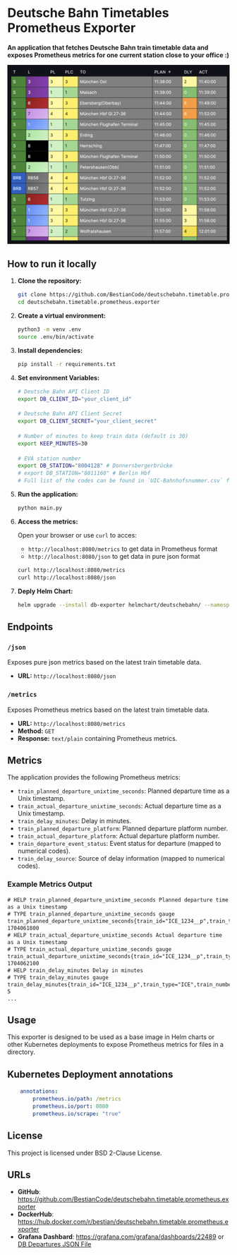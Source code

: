 # Deutsche Bahn Timetables Prometheus Exporter

**An application that fetches Deutsche Bahn train timetable data and exposes Prometheus metrics for one current station close to your office :)**

![DB Departures](grafana/DB_Departures.png)

## How to run it locally

1. **Clone the repository:**

    ```bash
    git clone https://github.com/BestianCode/deutschebahn.timetable.prometheus.exporter
    cd deutschebahn.timetable.prometheus.exporter
    ```

2. **Create a virtual environment:**

    ```bash
    python3 -m venv .env
    source .env/bin/activate
    ```

3. **Install dependencies:**

    ```bash
    pip install -r requirements.txt
    ```

4. **Set environment Variables:**

    ```bash
    # Deutsche Bahn API Client ID
    export DB_CLIENT_ID="your_client_id"

    # Deutsche Bahn API Client Secret
    export DB_CLIENT_SECRET="your_client_secret"

    # Number of minutes to keep train data (default is 30)
    export KEEP_MINUTES=30

    # EVA station number
    export DB_STATION="8004128" # Donnersbergerbrücke
    # export DB_STATION="8011160" # Berlin Hbf
    # Full list of the codes can be found in `UIC-Bahnhofsnummer.csv` file.
    ```

5. **Run the application:**

    ```bash
    python main.py
    ```

6. **Access the metrics:**

    Open your browser or use `curl` to acces:
    - `http://localhost:8080/metrics` to get data in Prometheus format
    - `http://localhost:8080/json` to get data in pure json format

    ```bash
    curl http://localhost:8080/metrics
    curl http://localhost:8080/json
    ```

7. **Deply Helm Chart:**

    ```bash
    helm upgrade --install db-exporter helmchart/deutschebahn/ --namespace db-exporter --create-namespace --values ./my-values.yaml
    ```

## Endpoints

### `/json`

Exposes pure json metrics based on the latest train timetable data.

- **URL:** `http://localhost:8080/json`

### `/metrics`

Exposes Prometheus metrics based on the latest train timetable data.

- **URL:** `http://localhost:8080/metrics`
- **Method:** `GET`
- **Response:** `text/plain` containing Prometheus metrics.

## Metrics

The application provides the following Prometheus metrics:

- `train_planned_departure_unixtime_seconds`: Planned departure time as a Unix timestamp.
- `train_actual_departure_unixtime_seconds`: Actual departure time as a Unix timestamp.
- `train_delay_minutes`: Delay in minutes.
- `train_planned_departure_platform`: Planned departure platform number.
- `train_actual_departure_platform`: Actual departure platform number.
- `train_departure_event_status`: Event status for departure (mapped to numerical codes).
- `train_delay_source`: Source of delay information (mapped to numerical codes).

### Example Metrics Output

```
# HELP train_planned_departure_unixtime_seconds Planned departure time as a Unix timestamp
# TYPE train_planned_departure_unixtime_seconds gauge
train_planned_departure_unixtime_seconds{train_id="ICE_1234__p",train_type="ICE",train_number="1234",line="3",destination="Frankfurt"} 1704061800
# HELP train_actual_departure_unixtime_seconds Actual departure time as a Unix timestamp
# TYPE train_actual_departure_unixtime_seconds gauge
train_actual_departure_unixtime_seconds{train_id="ICE_1234__p",train_type="ICE",train_number="1234",line="3",destination="Frankfurt"} 1704062100
# HELP train_delay_minutes Delay in minutes
# TYPE train_delay_minutes gauge
train_delay_minutes{train_id="ICE_1234__p",train_type="ICE",train_number="1234",line="3",destination="Frankfurt"} 5
...
```

## Usage

This exporter is designed to be used as a base image in Helm charts or other Kubernetes deployments to expose Prometheus metrics for files in a directory.

## Kubernetes Deployment annotations

```yaml
    annotations:
        prometheus.io/path: /metrics
        prometheus.io/port: 8080
        prometheus.io/scrape: "true"
```

## License

This project is licensed under BSD 2-Clause License.

## URLs

- **GitHub**: https://github.com/BestianCode/deutschebahn.timetable.prometheus.exporter
- **DockerHub**: https://hub.docker.com/r/bestian/deutschebahn.timetable.prometheus.exporter
- **Grafana Dashbard**: https://grafana.com/grafana/dashboards/22489 or [DB Departures JSON File](https://github.com/BestianCode/deutschebahn.timetable.prometheus.exporter/tree/master/grafana)

